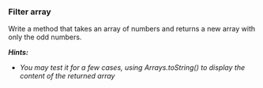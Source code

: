 ### Filter array

Write a method that takes an array of numbers and returns a new array with
only the odd numbers. 

___Hints:___
 
 - _You may test it for a few cases, using Arrays.toString() to display
    the content of the returned array_
   